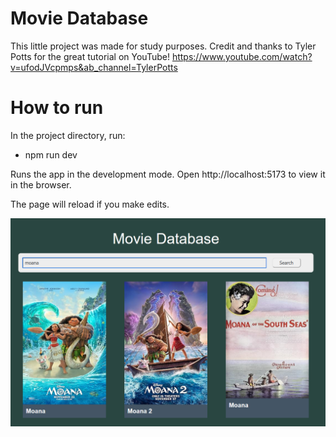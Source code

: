 # Movie Database

This little project was made for study purposes.
Credit and thanks to Tyler Potts for the great tutorial on YouTube!
https://www.youtube.com/watch?v=ufodJVcpmps&ab_channel=TylerPotts

# How to run

In the project directory, run:

* npm run dev 

Runs the app in the development mode.
Open http://localhost:5173 to view it in the browser.

The page will reload if you make edits.

![Screenshot of Movie Search App](./images/MovieDatabase.png)